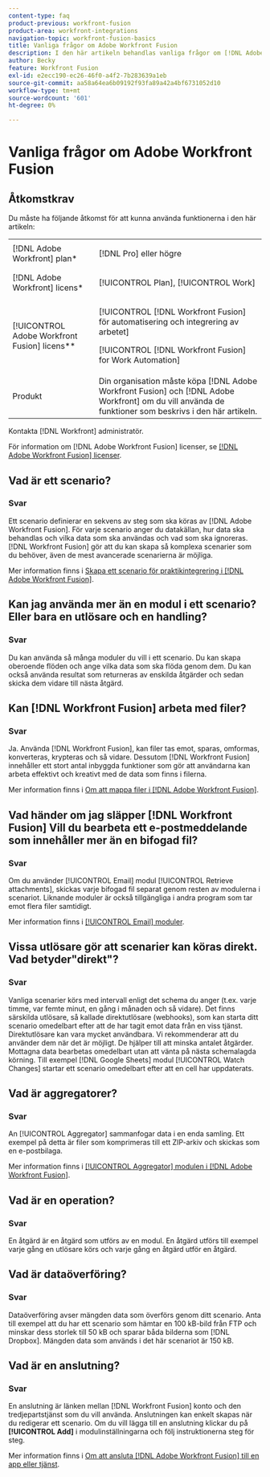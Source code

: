 ```yaml
---
content-type: faq
product-previous: workfront-fusion
product-area: workfront-integrations
navigation-topic: workfront-fusion-basics
title: Vanliga frågor om Adobe Workfront Fusion
description: I den här artikeln behandlas vanliga frågor om [!DNL Adobe Workfront Fusion], inklusive information om objekt som ofta används i Fusion-arbetsflöden
author: Becky
feature: Workfront Fusion
exl-id: e2ecc190-ec26-46f0-a4f2-7b283639a1eb
source-git-commit: aa58a64ea6b09192f93fa89a42a4bf6731052d10
workflow-type: tm+mt
source-wordcount: '601'
ht-degree: 0%

---
```


# Vanliga frågor om Adobe Workfront Fusion

## Åtkomstkrav

Du måste ha följande åtkomst för att kunna använda funktionerna i den här artikeln:

<table style="table-layout:auto"> 
 <col> 
 <col> 
 <tbody> 
  <tr> 
    <td role="rowheader">[!DNL Adobe Workfront] plan*</td> 
   <td> <p>[!DNL Pro] eller högre</p> </td> 
  </tr> 
  <tr data-mc-conditions=""> 
   <td role="rowheader">[!DNL Adobe Workfront] licens*</td> 
   <td> <p>[!UICONTROL Plan], [!UICONTROL Work]</p> </td> 
  </tr> 
  <tr> 
   <td role="rowheader">[!UICONTROL Adobe Workfront Fusion] licens**</td> 
   <td> <p>[!UICONTROL [!DNL Workfront Fusion] för automatisering och integrering av arbetet] </p> <p>[!UICONTROL [!DNL Workfront Fusion] for Work Automation]</p>  </td> 
  </tr> 
  <tr> 
   <td role="rowheader">Produkt</td> 
   <td>Din organisation måste köpa [!DNL Adobe Workfront Fusion] och [!DNL Adobe Workfront] om du vill använda de funktioner som beskrivs i den här artikeln.</td> 
  </tr> 
 </tbody> 
</table>

Kontakta [!DNL Workfront] administratör.

För information om [!DNL Adobe Workfront Fusion] licenser, se [[!DNL Adobe Workfront Fusion] licenser](../../workfront-fusion/get-started/license-automation-vs-integration.md).

## Vad är ett scenario?

### Svar

Ett scenario definierar en sekvens av steg som ska köras av [!DNL Adobe Workfront Fusion]. För varje scenario anger du datakällan, hur data ska behandlas och vilka data som ska användas och vad som ska ignoreras. [!DNL Workfront Fusion] gör att du kan skapa så komplexa scenarier som du behöver, även de mest avancerade scenarierna är möjliga.

Mer information finns i [Skapa ett scenario för praktikintegrering i [!DNL Adobe Workfront Fusion]](../../workfront-fusion/get-started/create-a-practice-scenario.md).

## Kan jag använda mer än en modul i ett scenario? Eller bara en utlösare och en handling?

### Svar

Du kan använda så många moduler du vill i ett scenario. Du kan skapa oberoende flöden och ange vilka data som ska flöda genom dem. Du kan också använda resultat som returneras av enskilda åtgärder och sedan skicka dem vidare till nästa åtgärd.

## Kan [!DNL Workfront Fusion] arbeta med filer?

### Svar

Ja. Använda [!DNL Workfront Fusion], kan filer tas emot, sparas, omformas, konverteras, krypteras och så vidare. Dessutom [!DNL Workfront Fusion] innehåller ett stort antal inbyggda funktioner som gör att användarna kan arbeta effektivt och kreativt med de data som finns i filerna.

Mer information finns i [Om att mappa filer i [!DNL Adobe Workfront Fusion]](../../workfront-fusion/mapping/about-mapping-files.md).

## Vad händer om jag släpper [!DNL Workfront Fusion] Vill du bearbeta ett e-postmeddelande som innehåller mer än en bifogad fil?

### Svar

Om du använder [!UICONTROL Email] modul [!UICONTROL Retrieve attachments], skickas varje bifogad fil separat genom resten av modulerna i scenariot. Liknande moduler är också tillgängliga i andra program som tar emot flera filer samtidigt.

Mer information finns i [[!UICONTROL Email] moduler](../../workfront-fusion/apps-and-their-modules/email-modules.md).

## Vissa utlösare gör att scenarier kan köras direkt. Vad betyder&quot;direkt&quot;?

### Svar

Vanliga scenarier körs med intervall enligt det schema du anger (t.ex. varje timme, var femte minut, en gång i månaden och så vidare). Det finns särskilda utlösare, så kallade direktutlösare (webhooks), som kan starta ditt scenario omedelbart efter att de har tagit emot data från en viss tjänst. Direktutlösare kan vara mycket användbara. Vi rekommenderar att du använder dem när det är möjligt. De hjälper till att minska antalet åtgärder. Mottagna data bearbetas omedelbart utan att vänta på nästa schemalagda körning. Till exempel [!DNL Google Sheets] modul [!UICONTROL Watch Changes] startar ett scenario omedelbart efter att en cell har uppdaterats.

## Vad är aggregatorer?

### Svar

An [!UICONTROL Aggregator] sammanfogar data i en enda samling. Ett exempel på detta är filer som komprimeras till ett ZIP-arkiv och skickas som en e-postbilaga.

Mer information finns i [[!UICONTROL Aggregator] modulen i [!DNL Adobe Workfront Fusion]](../../workfront-fusion/modules/aggregator-module.md).

## Vad är en operation?

### Svar

En åtgärd är en åtgärd som utförs av en modul. En åtgärd utförs till exempel varje gång en utlösare körs och varje gång en åtgärd utför en åtgärd.

## Vad är dataöverföring?

### Svar

Dataöverföring avser mängden data som överförs genom ditt scenario. Anta till exempel att du har ett scenario som hämtar en 100 kB-bild från FTP och minskar dess storlek till 50 kB och sparar båda bilderna som [!DNL Dropbox]. Mängden data som används i det här scenariot är 150 kB.

## Vad är en anslutning?

### Svar

En anslutning är länken mellan [!DNL Workfront Fusion] konto och den tredjepartstjänst som du vill använda. Anslutningen kan enkelt skapas när du redigerar ett scenario. Om du vill lägga till en anslutning klickar du på **[!UICONTROL Add]** i modulinställningarna och följ instruktionerna steg för steg.

Mer information finns i [Om att ansluta [!DNL Adobe Workfront Fusion] till en app eller tjänst](../../workfront-fusion/connections/about-connecting-wf-fusion-to-app-or-service.md).
